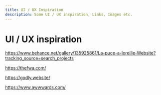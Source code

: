 ```yaml
---
title: UI / UX Inspiration
description: Some UI / UX inspiration, Links, Images etc.
---
```

# UI / UX inspiration



https://www.behance.net/gallery/135925861/La-puce-a-loreille-Website?tracking_source=search_projects

https://thefwa.com/

https://godly.website/

https://www.awwwards.com/